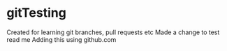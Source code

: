 # gitTesting
Created for learning git branches, pull requests etc
Made a change to test read me 
Adding this using github.com 

